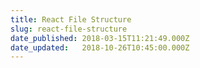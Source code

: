 ```yaml
---
title: React File Structure
slug: react-file-structure
date_published: 2018-03-15T11:21:49.000Z
date_updated:   2018-10-26T10:45:00.000Z
---
```



